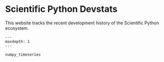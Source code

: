 Scientific Python Devstats
==========================

This website tracks the recent development history of the Scientific Python
ecosystem.

```{toctree}
---
maxdepth: 1
---

numpy_timeseries
```

